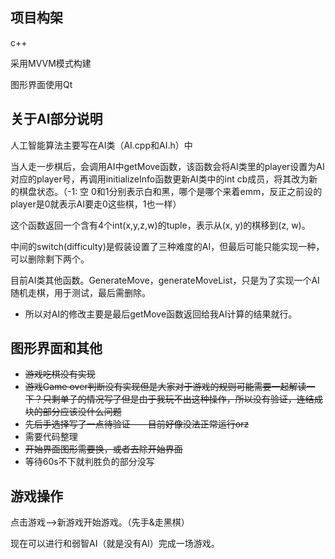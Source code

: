 ## 项目构架

c++

采用MVVM模式构建

图形界面使用Qt

## 关于AI部分说明

人工智能算法主要写在AI类（AI.cpp和AI.h）中

当人走一步棋后，会调用AI中getMove函数，该函数会将AI类里的player设置为AI对应的player号，再调用initializeInfo函数更新AI类中的int cb成员，将其改为新的棋盘状态。（-1: 空 0和1分别表示白和黑，哪个是哪个来着emm，反正之前设的player是0就表示AI要走0这些棋，1也一样）

这个函数返回一个含有4个int(x,y,z,w)的tuple，表示从(x, y)的棋移到(z, w)。

中间的switch(difficulty)是假装设置了三种难度的AI，但最后可能只能实现一种，可以删除剩下两个。

目前AI类其他函数。GenerateMove，generateMoveList，只是为了实现一个AI随机走棋，用于测试，最后需删除。

- 所以对AI的修改主要是最后getMove函数返回给我AI计算的结果就行。

## 图形界面和其他

- ~~游戏吃棋没有实现~~
- ~~游戏Game over判断没有实现但是大家对于游戏的规则可能需要一起解读一下？只剩单子的情况写了但是由于我玩不出这种操作，所以没有验证，连结成块的部分应该没什么问题~~
- ~~先后手选择写了一点待验证——目前好像没法正常运行orz~~
- 需要代码整理
- ~~开始界面图形需要换，或者去除开始界面~~
- 等待60s不下就判胜负的部分没写

## 游戏操作

点击游戏—>新游戏开始游戏。（先手&走黑棋）

现在可以进行和弱智AI（就是没有AI）完成一场游戏。